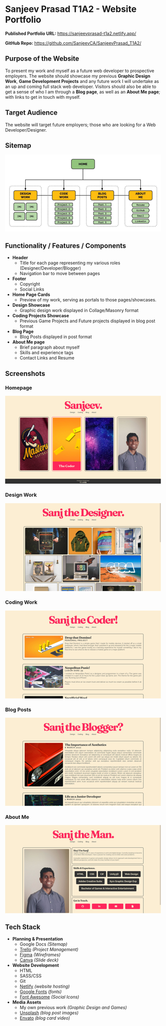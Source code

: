 # Sanjeev Prasad T1A2 - Website Portfolio

**Published Portfolio URL:** https://sanjeevprasad-t1a2.netlify.app/

**GitHub Repo:** https://github.com/SanjeevCA/SanjeevPrasad_T1A2/

## Purpose of the Website
To present my work and myself as a future web developer to prospective employers. The website should
showcase my previous **Graphic Design Work**, **Game Development Projects** and any future work I will undertake
as an up and coming full stack web developer. Visitors should also be able to get a sense of who I am
through a **Blog page**, as well as an **About Me page**; with links to get in touch with myself.

## Target Audience
The website will target future employers; those who are looking for a Web Developer/Designer.
## Sitemap
![Site map](./docs/site-map.jpg)
## Functionality / Features / Components
* **Header**
    * Title for each page representing my various roles (Designer/Developer/Blogger)
    * Navigation bar to move between pages
* **Footer**
    * Copyright
    * Social Links
* **Home Page Cards**
    * Preview of my work, serving as portals to those pages/showcases.
* **Design Showcase**
    * Graphic design work displayed in Collage/Masonry format
* **Coding Projects Showcase**
    * Previous Game Projects and Future projects displayed in blog post format
* **Blog Page**
    * Blog Posts displayed in post format
* **About Me page**
    * Brief paragraph about myself
    * Skills and experience tags
    * Contact Links and Resume


## Screenshots
### Homepage
![Homepage Screenshot](./docs/home-screen.jpg)
### Design Work
![Design Page Screenshot](./docs/design-screen.jpg)
### Coding Work
![Design Page Screenshot](./docs/coder-screen.jpg)
### Blog Posts
![Design Page Screenshot](./docs/blog-screen.jpg)
### About Me
![Design Page Screenshot](./docs/about-screen.jpg)

## Tech Stack
* **Planning & Presentation**
    * Google Docs *(Sitemap)*
    * [Trello](https://trello.com/) *(Project Management)*
    * [Figma](https://www.figma.com/) *(Wireframes)*
    * [Canva](https://www.canva.com/) *(Slide deck)*
* **Website Development**
    * HTML
    * SASS/CSS
    * Git
    * [Netlify](https://www.netlify.com/) *(website hosting)*
    * [Google Fonts](https://fonts.google.com/) *(fonts)*
    * [Font Awesome](https://fontawesome.com/) *(Social Icons)*
* **Media Assets**
    * My own previous work *(Graphic Design and Games)*
    * [Unsplash](https://unsplash.com/) *(blog post images)*
    * [Envato](https://elements.envato.com/) *(blog card video)*







